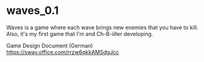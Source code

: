# waves_0.1
Waves is a game where each wave brings new enemies that you have to kill. Also, it's my first game that I'm and Ch-B-iiller developing.

Game Design Document (German)
https://sway.office.com/rrzw6qkkAMSdgJcc

